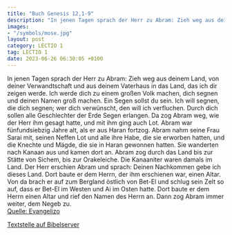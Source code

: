 ```yaml
---
title: "Buch Genesis 12,1-9"
description: "In jenen Tagen sprach der Herr zu Abram: Zieh weg aus deinem Land, von deiner Verwandtschaft und aus deinem Vaterhaus in das Land, das ich dir zeigen werde. Ich werde dich zu einem großen Volk machen, dich segnen und deinen Namen groß machen. Ein Segen sollst du sein. Ich will se...."
images:
- "/symbols/mose.jpg"
layout: post
category: LECTIO 1
tag: LECTIO 1
date: 2023-06-26 06:30:05 +0100
---
```

In jenen Tagen sprach der Herr zu Abram: Zieh weg aus deinem Land, von deiner Verwandtschaft und aus deinem Vaterhaus in das Land, das ich dir zeigen werde.
Ich werde dich zu einem großen Volk machen, dich segnen und deinen Namen groß machen. Ein Segen sollst du sein.
Ich will segnen, die dich segnen; wer dich verwünscht, den will ich verfluchen.<!--more--> Durch dich sollen alle Geschlechter der Erde Segen erlangen.
Da zog Abram weg, wie der Herr ihm gesagt hatte, und mit ihm ging auch Lot. Abram war fünfundsiebzig Jahre alt, als er aus Haran fortzog.
Abram nahm seine Frau Sarai mit, seinen Neffen Lot und alle ihre Habe, die sie erworben hatten, und die Knechte und Mägde, die sie in Haran gewonnen hatten. Sie wanderten nach Kanaan aus und kamen dort an.
Abram zog durch das Land bis zur Stätte von Sichem, bis zur Orakeleiche. Die Kanaaniter waren damals im Land.
Der Herr erschien Abram und sprach: Deinen Nachkommen gebe ich dieses Land. Dort baute er dem Herrn, der ihm erschienen war, einen Altar.
Von da brach er auf zum Bergland östlich von Bet-El und schlug sein Zelt so auf, dass er Bet-El im Westen und Ai im Osten hatte. Dort baute er dem Herrn einen Altar und rief den Namen des Herrn an.
Dann zog Abram immer weiter, dem Negeb zu.<br>
[Quelle: Evangelizo](https://evangeliumtagfuertag.org/DE/gospel)

[Textstelle auf Bibelserver](https://www.bibleserver.com/EU/1.Mose12,1-9)
